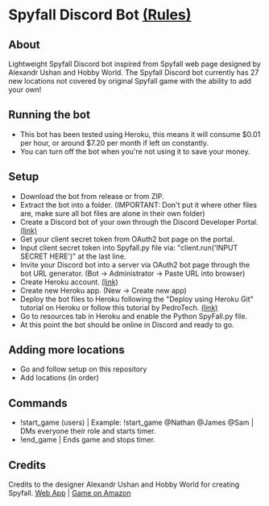 # Spyfall Discord Bot [(Rules)](https://www.spyfall.app/gamerules)

## About
Lightweight Spyfall Discord bot inspired from Spyfall web page designed by Alexandr Ushan and Hobby World. The Spyfall Discord bot currently has 27 new locations not covered by original Spyfall game with the ability to add your own!

## Running the bot
- This bot has been tested using Heroku, this means it will consume $0.01 per hour, or around $7.20 per month if left on constantly.
- You can turn off the bot when you're not using it to save your money.

## Setup
- Download the bot from release or from ZIP.
- Extract the bot into a folder. (IMPORTANT: Don't put it where other files are, make sure all bot files are alone in their own folder)
- Create a Discord bot of your own through the Discord Developer Portal. [(link)](https://discord.com/developers/applications)
- Get your client secret token from OAuth2 bot page on the portal.
- Input client secret token into Spyfall.py file via: "client.run('INPUT SECRET HERE')" at the last line.
- Invite your Discord bot into a server via OAuth2 bot page through the bot URL generator. (Bot -> Administrator -> Paste URL into browser)
- Create Heroku account. [(link)](https://dashboard.heroku.com/apps)
- Create new Heroku app. (New -> Create new app)
- Deploy the bot files to Heroku following the "Deploy using Heroku Git" tutorial on Heroku or follow this tutorial by PedroTech. [(link)](https://www.youtube.com/watch?v=DQk3zJlY-eE&t=252s)
- Go to resources tab in Heroku and enable the Python SpyFall.py file.
- At this point the bot should be online in Discord and ready to go.

## Adding more locations
- Go and follow setup on this repository
- Add locations (in order)

## Commands
- !start_game (users) | Example: !start_game @Nathan @James @Sam | DMs everyone their role and starts timer.
- !end_game | Ends game and stops timer.

## Credits
Credits to the designer Alexandr Ushan and Hobby World for creating Spyfall. [Web App](https://www.spyfall.app) | [Game on Amazon](https://www.amazon.com/Cryptozoic-Entertainment-CZE01904-Spyfall-Card/dp/B00Y4TYRT8)
